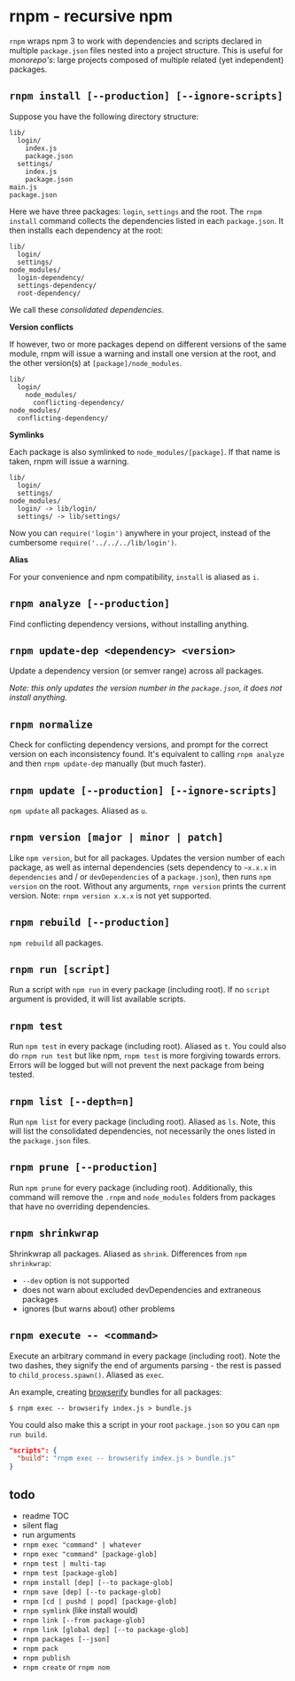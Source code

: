 # rnpm - recursive npm

`rnpm` wraps npm 3 to work with dependencies and scripts declared in multiple `package.json` files nested into a project structure. This is useful for *monorepo's*: large projects composed of multiple related (yet independent) packages.

## `rnpm install [--production] [--ignore-scripts]`

Suppose you have the following directory structure:

    lib/
      login/
        index.js
        package.json
      settings/
        index.js
        package.json
    main.js
    package.json

Here we have three packages: `login`, `settings` and the root. The `rnpm install` command collects the dependencies listed in each `package.json`. It then installs each dependency at the root:

    lib/
      login/
      settings/
    node_modules/
      login-dependency/
      settings-dependency/
      root-dependency/

We call these *consolidated dependencies*.

**Version conflicts**

If however, two or more packages depend on different versions of the same module, rnpm will issue a warning and install one version at the root, and the other version(s) at `[package]/node_modules`.

    lib/
      login/
        node_modules/
          conflicting-dependency/
    node_modules/
      conflicting-dependency/

**Symlinks**

Each package is also symlinked to `node_modules/[package]`. If that name is taken, rnpm will issue a warning.

    lib/
      login/
      settings/
    node_modules/
      login/ -> lib/login/
      settings/ -> lib/settings/

Now you can `require('login')` anywhere in your project, instead of the cumbersome `require('../../../lib/login')`.

**Alias**

For your convenience and npm compatibility, `install` is aliased as `i`.

## `rnpm analyze [--production]`

Find conflicting dependency versions, without installing anything.

## `rnpm update-dep <dependency> <version>`

Update a dependency version (or semver range) across all packages.

*Note: this only updates the version number in the `package.json`, it does not install anything.*

## `rnpm normalize`

Check for conflicting dependency versions, and prompt for the correct version on each inconsistency found. It's equivalent to calling `rnpm analyze` and then `rnpm update-dep` manually (but much faster).

## `rnpm update [--production] [--ignore-scripts]`

`npm update` all packages. Aliased as `u`.

## `rnpm version [major | minor | patch]`

Like `npm version`, but for all packages. Updates the version number of each package, as well as internal dependencies (sets dependency to `~x.x.x` in `dependencies` and / or `devDependencies` of a `package.json`), then runs `npm version` on the root. Without any arguments, `rnpm version` prints the current version. Note: `rnpm version x.x.x` is not yet supported.

## `rnpm rebuild [--production]`

`npm rebuild` all packages.

## `rnpm run [script]`

Run a script with `npm run` in every package (including root). If no `script` argument is provided, it will list available scripts.

## `rnpm test`

Run `npm test` in every package (including root). Aliased as `t`. You could also do `rnpm run test` but like npm, `rnpm test` is more forgiving towards errors. Errors will be logged but will not prevent the next package from being tested.

## `rnpm list [--depth=n]`

Run `npm list` for every package (including root). Aliased as `ls`. Note, this will list the consolidated dependencies, not necessarily the ones listed in the `package.json` files.

## `rnpm prune [--production]`

Run `npm prune` for every package (including root). Additionally, this command will remove the `.rnpm` and `node_modules` folders from packages that have no overriding dependencies.

## `rnpm shrinkwrap`

Shrinkwrap all packages. Aliased as `shrink`. Differences from `npm shrinkwrap`:

- `--dev` option is not supported
- does not warn about excluded devDependencies and extraneous packages
- ignores (but warns about) other problems

## `rnpm execute -- <command>`

Execute an arbitrary command in every package (including root). Note the two dashes, they signify the end of arguments parsing - the rest is passed to `child_process.spawn()`. Aliased as `exec`.

An example, creating [browserify](https://github.com/substack/node-browserify) bundles for all packages:

`$ rnpm exec -- browserify index.js > bundle.js`

You could also make this a script in your root `package.json` so you can `npm run build`.

```json
"scripts": {
  "build": "rnpm exec -- browserify index.js > bundle.js"
}
```

## todo

- readme TOC
- silent flag
- run arguments
- `rnpm exec "command" | whatever`
- `rnpm exec "command" [package-glob]`
- `rnpm test | multi-tap`
- `rnpm test [package-glob]`
- `rnpm install [dep] [--to package-glob]`
- `rnpm save [dep] [--to package-glob]`
- `rnpm [cd | pushd | popd] [package-glob]`
- `rnpm symlink` (like install would)
- `rnpm link [--from package-glob]`
- `rnpm link [global dep] [--to package-glob]`
- `rnpm packages [--json]`
- `rnpm pack`
- `rnpm publish`
- `rnpm create` or `rnpm nom`
